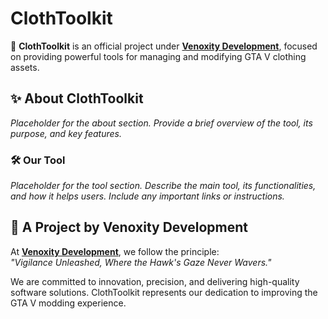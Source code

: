 # ClothToolkit

🚀 **ClothToolkit** is an official project under **[Venoxity Development](https://github.com/Venoxity-Development)**, focused on providing powerful tools for managing and modifying GTA V clothing assets.  

## ✨ About ClothToolkit  
*Placeholder for the about section. Provide a brief overview of the tool, its purpose, and key features.*  

### 🛠 Our Tool 
*Placeholder for the tool section. Describe the main tool, its functionalities, and how it helps users. Include any important links or instructions.*  

## 🦅 A Project by Venoxity Development  
At **[Venoxity Development](https://github.com/VenoxityDevelopment)**, we follow the principle:  
*"Vigilance Unleashed, Where the Hawk's Gaze Never Wavers."*  

We are committed to innovation, precision, and delivering high-quality software solutions. ClothToolkit represents our dedication to improving the GTA V modding experience.  
